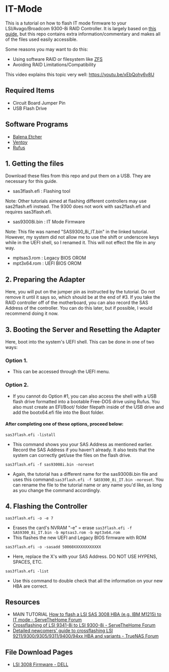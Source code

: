 # IT-Mode
This is a tutorial on how to flash IT mode firmware to your LSI/Avago/Broadcom 9300-8i RAID Controller. It is largely based on [this guide](https://www.servethehome.com/flash-lsi-sas-3008-hba-e-g-ibm-m1215-mode/), but this repo contains extra information/commentary and makes all of the files used easily accessible.

Some reasons you may want to do this:
- Using software RAID or filesystem like [ZFS](https://itsfoss.com/what-is-zfs/ "What is ZFS?")
- Avoiding RAID Limitations/Compatibility

This video explains this topic very well: https://youtu.be/xEbQohy6v8U


## Required Items
- Circuit Board Jumper Pin
- USB Flash Drive

## Software Programs
- [Balena Etcher](https://etcher.balena.io/ "Balena Etcher")
- [Ventoy](https://www.ventoy.net/en/index.html "Ventoy")
- [Rufus](https://rufus.ie/en/ "Rufus")


## 1. Getting the files
Download these files from this repo and put them on a USB. They are necessary for this guide.

- sas3flash.efi      :      Flashing tool

Note: Other tutorials aimed at flashing different controllers may use sas2flash.efi instead. The 9300 does not work with sas2flash.efi and requires sas3flash.efi.
- sas93008i.bin      :      IT Mode Firmware

Note: This file was named "SAS9300_8i_IT.bin" in the linked tutorial. However, my system did not allow me to use the shift or underscore keys while in the UEFI shell, so I renamed it. This will not effect the file in any way.
- mptsas3.rom        :      Legacy BIOS OROM
- mpt3x64.rom        :      UEFI BIOS OROM

## 2. Preparing the Adapter
Here, you will put on the jumper pin as instructed by the tutorial. Do not remove it until it says so, which should be at the end of #3.
If you take the RAID controller off of the motherboard, you can also record the SAS Address of the controller. You can do this later, but if possible, I would recommend doing it now.

## 3. Booting the Server and Resetting the Adapter
Here, boot into the system's UEFI shell. This can be done in one of two ways:
### Option 1. 
  - This can be accessed through the UEFI menu.
### Option 2. 
  - If you cannot do Option #1, you can also access the shell with a USB flash drive formatted into a bootable Free-DOS drive using Rufus. You also must create an EFI/Boot/ folder filepath inside of the USB drive and add the bootx64.efi file into the Boot folder.

#### After completing one of these options, proceed below:

```sas3flash.efi -listall```
- This command shows you your SAS Address as mentioned earlier. Record the SAS Address if you haven't already. It also tests that the system can correctly get/use the files on the flash drive.

```sas3flash.efi -f sas93008i.bin -noreset```
- Again, the tutorial has a different name for the sas93008i.bin file and uses this command:```sas3flash.efi -f SAS9300_8i_IT.bin -noreset```. You can rename the file to the tutorial name or any name you'd like, as long as you change the command accordingly.


## 4. Flashing the Controller
```sas3flash.efi -o -e 7```
- Erases the card's NVRAM
"-e" = erase 
```sas3flash.efi -f SAS9300_8i_IT.bin -b mptsas3.rom -b mpt3x64.rom```
- This flashes the new UEFI and Legacy BIOS firmware with ROM

```sas3flash.efi -o -sasadd 50060XXXXXXXXXXXX```
- Here, replace the X's with your SAS Address. DO NOT USE HYPENS, SPACES, ETC.

```sas3flash.efi -list```
- Use this command to double check that all the information on your new HBA are correct.

## Resources
- MAIN TUTORIAL [How to flash a LSI SAS 3008 HBA (e.g. IBM M1215) to IT mode - ServeTheHome Forum](https://www.servethehome.com/flash-lsi-sas-3008-hba-e-g-ibm-m1215-mode/)
- [Crossflashing of LSI 9341-8i to LSI 9300-8i - ServeTheHome Forum](https://forums.servethehome.com/index.php?threads/crossflashing-of-lsi-9341-8i-to-lsi-9300-8i-success-but-no-smart-pass-through.3522/)
- [Detailed newcomers' guide to crossflashing LSI 9211/9300/9305/9311/9400/94xx HBA and variants - TrueNAS Forum](https://www.truenas.com/community/resources/detailed-newcomers-guide-to-crossflashing-lsi-9211-9300-9305-9311-9400-94xx-hba-and-variants.54/)

## File Download Pages
- [LSI 3008 Firmware - DELL](https://www.dell.com/support/home/en-us/drivers/driversdetails?driverid=jmx6t)
